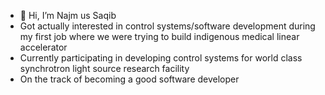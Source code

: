 - 👋 Hi, I’m Najm us Saqib
- Got actually interested in control systems/software development during my first job where we were trying to build indigenous medical linear accelerator
- Currently participating in developing control systems for world class synchrotron light source research facility
- On the track of becoming a good software developer


<!---
najm-control/najm-control is a ✨ special ✨ repository because its `README.md` (this file) appears on your GitHub profile.
You can click the Preview link to take a look at your changes.
--->
